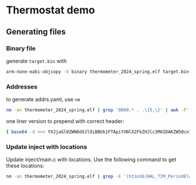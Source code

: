 # Thermostat demo

## Generating files

### Binary file

generate `target.bin` with
```sh
arm-none-eabi-objcopy -O binary thermometer_2024_spring.elf target.bin
```

### Addresses

to generate addrs.yaml, use `nm`
```sh
nm -an thermometer_2024_spring.elf | grep '0800.* . .\{5,\}' | awk -F' ' '{print "  0x" $1 ": " $3}' >> addrs.yaml
```

one liner version to prepend with correct header:
```sh
{ base64 -d <<< YXJjaGl0ZWN0dXJlOiBBUk1FTApiYXNlX2FkZHJlc3M6IDAKZW50cnlfcG9pbnQ6IDAKc3ltYm9sczoK; nm -an thermometer_2024_spring.elf | grep '0800.* . .\{5,\}' | awk -F' ' '{print "  0x" $1 ": " $3}'; }  > addrs.yaml
```

### Update inject with locations

Update inject/main.c with locations. Use the following command to get these locations:
```sh
nm -an thermometer_2024_spring.elf | grep -E '(htim16|HAL_TIM_PeriodElapsedCallback)'
```
